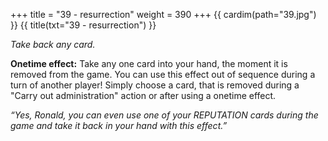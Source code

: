 +++
title = "39 - resurrection"
weight = 390
+++
{{ cardim(path="39.jpg") }}
{{ title(txt="39 - resurrection") }}

*Take back any card.*

**Onetime effect:** Take any one card into your hand, the moment it is removed from the game. You can use this effect out of sequence during a turn of another player! Simply choose a card, that is removed during a "Carry out administration" action or after using a onetime effect.

*“Yes, Ronald, you can even use one of your REPUTATION cards during the game and take it back in your hand with this effect.”*
